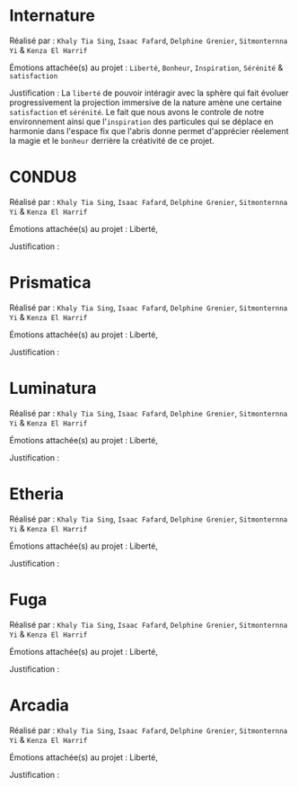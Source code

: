 # Internature

Réalisé par : `Khaly Tia Sing`, `Isaac Fafard`, `Delphine Grenier`, `Sitmonternna Yi` & `Kenza El Harrif`

Émotions attachée(s) au projet : `Liberté`, `Bonheur`, `Inspiration`, `Sérénité` & `satisfaction`

Justification : La `liberté` de pouvoir intéragir avec la sphère qui fait évoluer  progressivement la projection immersive de la nature amène une certaine `satisfaction` et `sérénité`. Le fait que nous avons le controle de notre environnement ainsi que l'`inspiration` des particules qui se déplace en harmonie dans l'espace fix que l'abris donne permet d'apprécier réelement la magie et le `bonheur` derrière la créativité de ce projet.


# C0NDU8

Réalisé par : `Khaly Tia Sing`, `Isaac Fafard`, `Delphine Grenier`, `Sitmonternna Yi` & `Kenza El Harrif`

Émotions attachée(s) au projet : Liberté, 

Justification : 


# Prismatica

Réalisé par : `Khaly Tia Sing`, `Isaac Fafard`, `Delphine Grenier`, `Sitmonternna Yi` & `Kenza El Harrif`

Émotions attachée(s) au projet : Liberté, 

Justification : 


# Luminatura

Réalisé par : `Khaly Tia Sing`, `Isaac Fafard`, `Delphine Grenier`, `Sitmonternna Yi` & `Kenza El Harrif`

Émotions attachée(s) au projet : Liberté, 

Justification : 


# Etheria

Réalisé par : `Khaly Tia Sing`, `Isaac Fafard`, `Delphine Grenier`, `Sitmonternna Yi` & `Kenza El Harrif`

Émotions attachée(s) au projet : Liberté, 

Justification : 


# Fuga

Réalisé par : `Khaly Tia Sing`, `Isaac Fafard`, `Delphine Grenier`, `Sitmonternna Yi` & `Kenza El Harrif`

Émotions attachée(s) au projet : Liberté, 

Justification : 


# Arcadia

Réalisé par : `Khaly Tia Sing`, `Isaac Fafard`, `Delphine Grenier`, `Sitmonternna Yi` & `Kenza El Harrif`

Émotions attachée(s) au projet : Liberté, 

Justification : 
